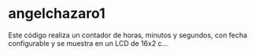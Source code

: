 # angelchazaro1
Este código realiza un contador de horas, minutos y segundos, con fecha configurable y se muestra en un LCD de 16x2 c…
